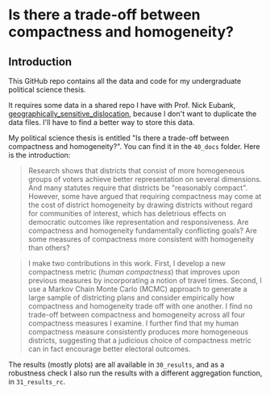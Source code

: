 # Is there a trade-off between compactness and homogeneity?

## Introduction

This GitHub repo contains all the data and code for my undergraduate political
science thesis.

It requires some data in a shared repo I have with Prof. Nick Eubank,
[geographically_sensitive_dislocation](https://github.com/nickeubank/geographically_sensitive_dislocation),
because I don't want to duplicate the data files. I'll have to find a better
way to store this data.

My political science thesis is entitled "Is there a trade-off between
compactness and homogeneity?". You can find it in the `40_docs` folder. Here is
the introduction:

> Research shows that districts that consist of more homogeneous groups of voters
achieve better representation on several dimensions. And many statutes require
that districts be "reasonably compact". However, some have argued that
requiring compactness may come at the cost of district homogeneity by drawing
districts without regard for communities of interest, which has deletrious
effects on democratic outcomes like representation and responsiveness. Are
compactness and homogeneity fundamentally conflicting goals? Are some measures
of compactness more consistent with homogeneity than others? 

> I make two contributions in this work. First, I develop a new compactness
metric (*human compactness*) that improves upon previous measures by
incorporating a notion of travel times. Second, I use a Markov Chain Monte
Carlo (MCMC) approach to generate a large sample of districting plans and
consider empirically how compactness and homogeneity trade off with one
another. I find no trade-off between compactness and homogeneity across all
four compactness measures I examine. I further find that my human compactness
measure consistently produces more homogeneous districts, suggesting that a
judicious choice of compactness metric can in fact encourage better electoral
outcomes.

The results (mostly plots) are all available in `30_results`, and as a
robustness check I also run the results with a different aggregation function,
in `31_results_rc`.
